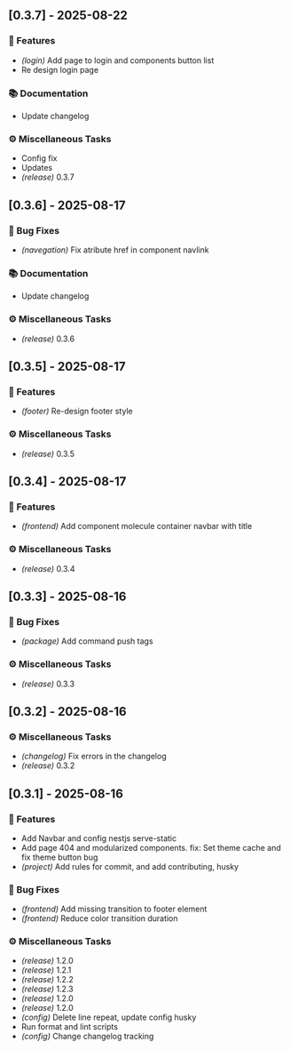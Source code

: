 ## [0.3.7] - 2025-08-22

### 🚀 Features

- *(login)* Add page to login and components button list
- Re design login page

### 📚 Documentation

- Update changelog

### ⚙️ Miscellaneous Tasks

- Config fix
- Updates
- *(release)* 0.3.7
## [0.3.6] - 2025-08-17

### 🐛 Bug Fixes

- *(navegation)* Fix atribute href in component navlink

### 📚 Documentation

- Update changelog

### ⚙️ Miscellaneous Tasks

- *(release)* 0.3.6
## [0.3.5] - 2025-08-17

### 🚀 Features

- *(footer)* Re-design footer style

### ⚙️ Miscellaneous Tasks

- *(release)* 0.3.5
## [0.3.4] - 2025-08-17

### 🚀 Features

- *(frontend)* Add component molecule container navbar with title

### ⚙️ Miscellaneous Tasks

- *(release)* 0.3.4
## [0.3.3] - 2025-08-16

### 🐛 Bug Fixes

- *(package)* Add command push tags

### ⚙️ Miscellaneous Tasks

- *(release)* 0.3.3
## [0.3.2] - 2025-08-16

### ⚙️ Miscellaneous Tasks

- *(changelog)* Fix errors in the changelog
- *(release)* 0.3.2
## [0.3.1] - 2025-08-16

### 🚀 Features

- Add Navbar and config nestjs serve-static
- Add page 404 and modularized components. fix: Set theme cache and fix theme button bug
- *(project)* Add rules for commit, and add contributing, husky

### 🐛 Bug Fixes

- *(frontend)* Add missing transition to footer element
- *(frontend)* Reduce color transition duration

### ⚙️ Miscellaneous Tasks

- *(release)* 1.2.0
- *(release)* 1.2.1
- *(release)* 1.2.2
- *(release)* 1.2.3
- *(release)* 1.2.0
- *(release)* 1.2.0
- *(config)* Delete line repeat, update config husky
- Run format and lint scripts
- *(config)* Change changelog tracking
